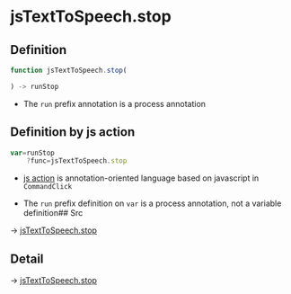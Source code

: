 # jsTextToSpeech.stop

## Definition

```js.js
function jsTextToSpeech.stop(

) -> runStop
```

- The `run` prefix annotation is a process annotation
## Definition by js action

```js.js
var=runStop
	?func=jsTextToSpeech.stop

```

- [js action](#) is annotation-oriented language based on javascript in `CommandClick`

- The `run` prefix definition on `var` is a process annotation, not a variable definition## Src

-> [jsTextToSpeech.stop](https://github.com/puutaro/CommandClick/blob/master/app/src/main/java/com/puutaro/commandclick/fragment_lib/terminal_fragment/js_interface/JsTextToSpeech.kt#L44)

## Detail

-> [jsTextToSpeech.stop](https://github.com/puutaro/CommandClick/blob/master/md/developer/js_interface/details/JsTextToSpeech/stop.md)

